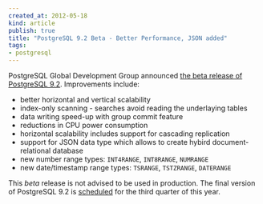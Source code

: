 ```yaml
---
created_at: 2012-05-18 
kind: article
publish: true
title: "PostgreSQL 9.2 Beta - Better Performance, JSON added"
tags:
- postgresql
---
```


PostgreSQL Global Development Group announced [the beta release of PostgreSQL 9.2](http://www.postgresql.org/about/news/1395/). Improvements include:

 * better horizontal and vertical scalability
 * index-only scanning - searches avoid reading the underlaying tables
 * data writing speed-up with group commit feature
 * reductions in CPU power consumption
 * horizontal scalability includes support for cascading replication
 * support for JSON data type which allows to create hybird document-relational database
 * new number range types: `INT4RANGE`, `INT8RANGE`, `NUMRANGE`
 * new date/timestamp range types: `TSRANGE`, `TSTZRANGE`, `DATERANGE`

This *beta* release is not advised to be used in production. The final version of PostgreSQL 9.2 is [scheduled](http://www.postgresql.org/developer/roadmap/) for the third quarter of this year.
